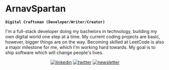 # ArnavSpartan  

**`Digital Craftsman (Developer/Writer/Creator)`**

I'm a full-stack developer doing my bachelors in technology, building my own digital world one step at a time. My current coding projects are basic, however, bigger things are on the way. Becoming skilled at LeetCode is also a major milestone for me, which I'm working hard towards. My goal is to ship software which will change people's lives.

<p align="center">
  <a href="https://www.linkedin.com/in/arnav-n-thakur-620961238/">
    <img alt="linkedin" title="Connect with me on LinkedIn" src="https://custom-icon-badges.demolab.com/github/mail/arnavspartan?color=003edb&style=for-the-badge&labelColor=0077B5&logo=mail"/></a>
  <a href="https://x.com/arnavspartan">
    <img alt="twitter" title="Follow me on X" src="https://freshidea.com/jonah/app/youtube-stats-badges/view-count-badge.php"/></a> 
  <a href="https://arnavspartan.beehiiv.com/">
    <img alt="newsletter" title="Subscribe to my Beehiiv newsletter" src="https://custom-icon-badges.demolab.com/github/stars/DenverCoder1?color=55960c&style=for-the-badge&labelColor=488207&logo=star"/></a>
</p>

